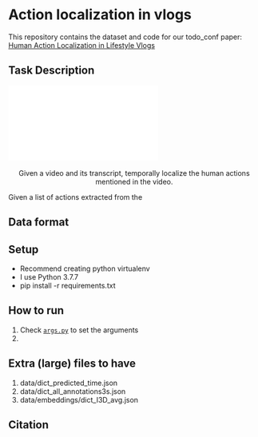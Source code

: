 # Action localization in vlogs

This repository contains the dataset and code for our todo_conf paper:
[Human Action Localization in Lifestyle Vlogs](todo_arxiv)

## Task Description
![Example instance](images/model_idea.pdf)
<p align="center"> Given a video and its transcript, temporally localize the human actions mentioned in the video. </p>

Given a list of actions extracted from the 
## Data format

## Setup
* Recommend creating python virtualenv
* I use Python 3.7.7
* pip install -r requirements.txt

## How to run
1. Check [`args.py`](args.py) to set the arguments
2. 


## Extra (large) files to have
1. data/dict_predicted_time.json 
2. data/dict_all_annotations3s.json 
3. data/embeddings/dict_I3D_avg.json

## Citation